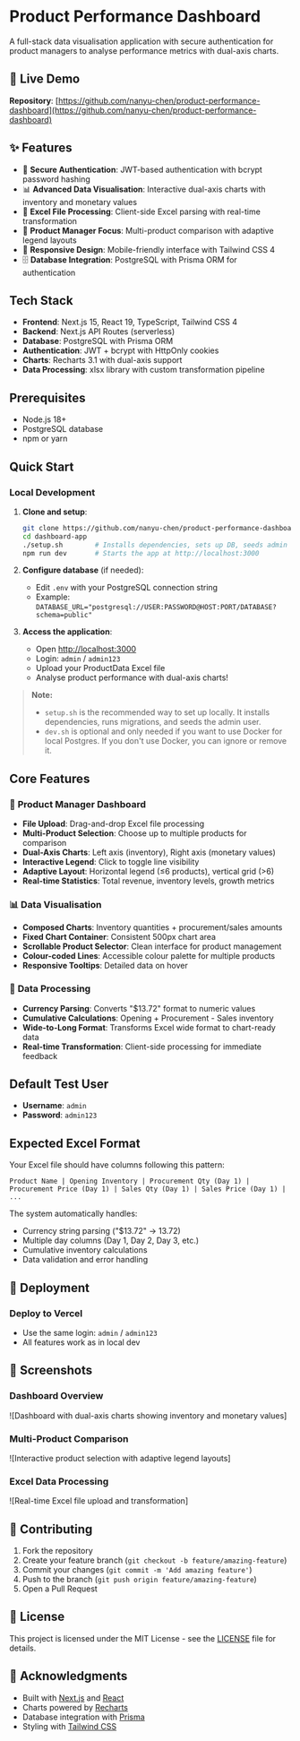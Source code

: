 # Product Performance Dashboard

A full-stack data visualisation application with secure authentication for product managers to analyse performance metrics with dual-axis charts.

## 🎯 Live Demo

**Repository**: [https://github.com/nanyu-chen/product-performance-dashboard](https://github.com/nanyu-chen/product-performance-dashboard)

## ✨ Features

- 🔐 **Secure Authentication**: JWT-based authentication with bcrypt password hashing
- 📊 **Advanced Data Visualisation**: Interactive dual-axis charts with inventory and monetary values
- 📄 **Excel File Processing**: Client-side Excel parsing with real-time transformation
- 🎯 **Product Manager Focus**: Multi-product comparison with adaptive legend layouts
- 📱 **Responsive Design**: Mobile-friendly interface with Tailwind CSS 4
- 🗄️ **Database Integration**: PostgreSQL with Prisma ORM for authentication

## Tech Stack

- **Frontend**: Next.js 15, React 19, TypeScript, Tailwind CSS 4
- **Backend**: Next.js API Routes (serverless)
- **Database**: PostgreSQL with Prisma ORM
- **Authentication**: JWT + bcrypt with HttpOnly cookies
- **Charts**: Recharts 3.1 with dual-axis support
- **Data Processing**: xlsx library with custom transformation pipeline

## Prerequisites

- Node.js 18+ 
- PostgreSQL database
- npm or yarn

## Quick Start

### Local Development

1. **Clone and setup**:
   ```bash
   git clone https://github.com/nanyu-chen/product-performance-dashboard.git
   cd dashboard-app
   ./setup.sh        # Installs dependencies, sets up DB, seeds admin user
   npm run dev       # Starts the app at http://localhost:3000
   ```

2. **Configure database** (if needed):
   - Edit `.env` with your PostgreSQL connection string
   - Example: `DATABASE_URL="postgresql://USER:PASSWORD@HOST:PORT/DATABASE?schema=public"`

3. **Access the application**:
   - Open [http://localhost:3000](http://localhost:3000)
   - Login: `admin` / `admin123`
   - Upload your ProductData Excel file
   - Analyse product performance with dual-axis charts!

> **Note:**
> - `setup.sh` is the recommended way to set up locally. It installs dependencies, runs migrations, and seeds the admin user.
> - `dev.sh` is optional and only needed if you want to use Docker for local Postgres. If you don't use Docker, you can ignore or remove it.

## Core Features

### 🎯 **Product Manager Dashboard**
- **File Upload**: Drag-and-drop Excel file processing
- **Multi-Product Selection**: Choose up to multiple products for comparison
- **Dual-Axis Charts**: Left axis (inventory), Right axis (monetary values)
- **Interactive Legend**: Click to toggle line visibility
- **Adaptive Layout**: Horizontal legend (≤6 products), vertical grid (>6)
- **Real-time Statistics**: Total revenue, inventory levels, growth metrics

### 📊 **Data Visualisation**
- **Composed Charts**: Inventory quantities + procurement/sales amounts
- **Fixed Chart Container**: Consistent 500px chart area
- **Scrollable Product Selector**: Clean interface for product management
- **Colour-coded Lines**: Accessible colour palette for multiple products
- **Responsive Tooltips**: Detailed data on hover

### 🔧 **Data Processing**
- **Currency Parsing**: Converts "$13.72" format to numeric values
- **Cumulative Calculations**: Opening + Procurement - Sales inventory
- **Wide-to-Long Format**: Transforms Excel wide format to chart-ready data
- **Real-time Transformation**: Client-side processing for immediate feedback

## Default Test User

- **Username**: `admin`
- **Password**: `admin123`

## Expected Excel Format

Your Excel file should have columns following this pattern:
```
Product Name | Opening Inventory | Procurement Qty (Day 1) | Procurement Price (Day 1) | Sales Qty (Day 1) | Sales Price (Day 1) | ...
```

The system automatically handles:
- Currency string parsing ("$13.72" → 13.72)
- Multiple day columns (Day 1, Day 2, Day 3, etc.)
- Cumulative inventory calculations
- Data validation and error handling

## 🚀 Deployment

### Deploy to Vercel
   - Use the same login: `admin` / `admin123`
   - All features work as in local dev

## 📱 Screenshots

### Dashboard Overview
![Dashboard with dual-axis charts showing inventory and monetary values]

### Multi-Product Comparison  
![Interactive product selection with adaptive legend layouts]

### Excel Data Processing
![Real-time Excel file upload and transformation]

## 🤝 Contributing

1. Fork the repository
2. Create your feature branch (`git checkout -b feature/amazing-feature`)
3. Commit your changes (`git commit -m 'Add amazing feature'`)
4. Push to the branch (`git push origin feature/amazing-feature`)
5. Open a Pull Request

## 📄 License

This project is licensed under the MIT License - see the [LICENSE](LICENSE) file for details.

## 🙏 Acknowledgments

- Built with [Next.js](https://nextjs.org/) and [React](https://reactjs.org/)
- Charts powered by [Recharts](https://recharts.org/)
- Database integration with [Prisma](https://www.prisma.io/)
- Styling with [Tailwind CSS](https://tailwindcss.com/)
